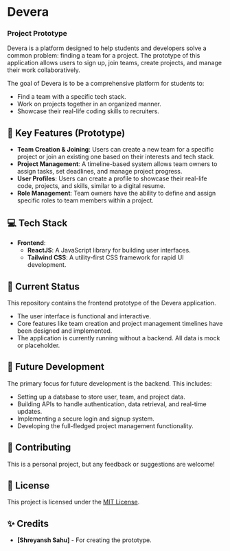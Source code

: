 # Devera

### Project Prototype

Devera is a platform designed to help students and developers solve a common problem: finding a team for a project. The prototype of this application allows users to sign up, join teams, create projects, and manage their work collaboratively.

The goal of Devera is to be a comprehensive platform for students to:
* Find a team with a specific tech stack.
* Work on projects together in an organized manner.
* Showcase their real-life coding skills to recruiters.

## 🚀 Key Features (Prototype)

* **Team Creation & Joining**: Users can create a new team for a specific project or join an existing one based on their interests and tech stack.
* **Project Management**: A timeline-based system allows team owners to assign tasks, set deadlines, and manage project progress.
* **User Profiles**: Users can create a profile to showcase their real-life code, projects, and skills, similar to a digital resume.
* **Role Management**: Team owners have the ability to define and assign specific roles to team members within a project.

## 💻 Tech Stack

* **Frontend**:
    * **ReactJS**: A JavaScript library for building user interfaces.
    * **Tailwind CSS**: A utility-first CSS framework for rapid UI development.

## 🚧 Current Status

This repository contains the frontend prototype of the Devera application.
* The user interface is functional and interactive.
* Core features like team creation and project management timelines have been designed and implemented.
* The application is currently running without a backend. All data is mock or placeholder.

## 🔧 Future Development

The primary focus for future development is the backend. This includes:
* Setting up a database to store user, team, and project data.
* Building APIs to handle authentication, data retrieval, and real-time updates.
* Implementing a secure login and signup system.
* Developing the full-fledged project management functionality.

## 🤝 Contributing

This is a personal project, but any feedback or suggestions are welcome!

## 📄 License

This project is licensed under the [MIT License](https://opensource.org/licenses/MIT).

## ✨ Credits

* **[Shreyansh Sahu]** - For creating the prototype.

